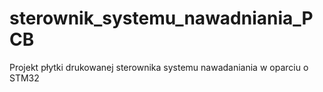 # sterownik_systemu_nawadniania_PCB
Projekt płytki drukowanej sterownika systemu nawadaniania w oparciu o STM32
